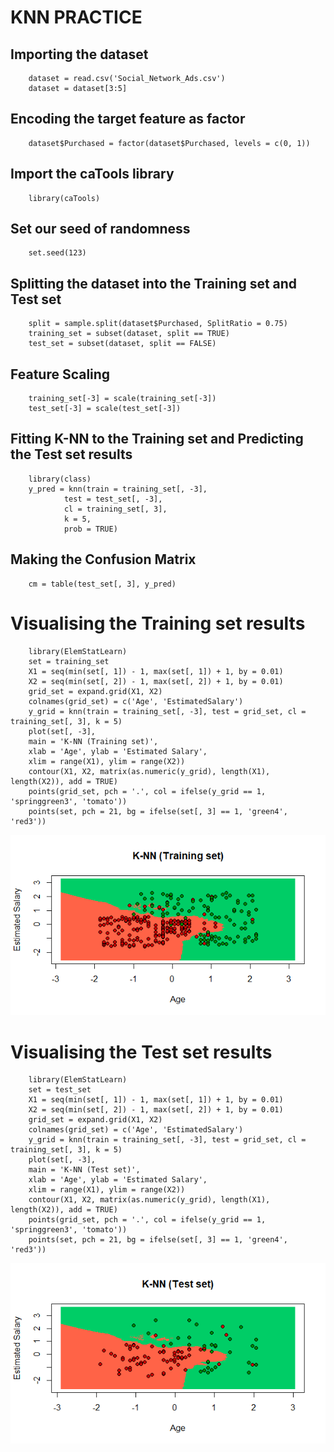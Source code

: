 # KNN PRACTICE

## Importing the dataset
        dataset = read.csv('Social_Network_Ads.csv')
        dataset = dataset[3:5]

## Encoding the target feature as factor
        dataset$Purchased = factor(dataset$Purchased, levels = c(0, 1))

## Import the caTools library
        library(caTools)

## Set our seed of randomness
        set.seed(123)

## Splitting the dataset into the Training set and Test set
        split = sample.split(dataset$Purchased, SplitRatio = 0.75)
        training_set = subset(dataset, split == TRUE)
        test_set = subset(dataset, split == FALSE)

## Feature Scaling
        training_set[-3] = scale(training_set[-3])
        test_set[-3] = scale(test_set[-3])

## Fitting K-NN to the Training set and Predicting the Test set results
        library(class)
        y_pred = knn(train = training_set[, -3],
                test = test_set[, -3],
                cl = training_set[, 3],
                k = 5,
                prob = TRUE)

## Making the Confusion Matrix
        cm = table(test_set[, 3], y_pred)

# Visualising the Training set results
        library(ElemStatLearn)
        set = training_set
        X1 = seq(min(set[, 1]) - 1, max(set[, 1]) + 1, by = 0.01)
        X2 = seq(min(set[, 2]) - 1, max(set[, 2]) + 1, by = 0.01)
        grid_set = expand.grid(X1, X2)
        colnames(grid_set) = c('Age', 'EstimatedSalary')
        y_grid = knn(train = training_set[, -3], test = grid_set, cl = training_set[, 3], k = 5)
        plot(set[, -3],
        main = 'K-NN (Training set)',
        xlab = 'Age', ylab = 'Estimated Salary',
        xlim = range(X1), ylim = range(X2))
        contour(X1, X2, matrix(as.numeric(y_grid), length(X1), length(X2)), add = TRUE)
        points(grid_set, pch = '.', col = ifelse(y_grid == 1, 'springgreen3', 'tomato'))
        points(set, pch = 21, bg = ifelse(set[, 3] == 1, 'green4', 'red3'))

![Training set](https://github.com/ThunderboltMonkey/DataMining/blob/unit_3/Practices/K-NN/TrainingSetKnn.png)

# Visualising the Test set results
        library(ElemStatLearn)
        set = test_set
        X1 = seq(min(set[, 1]) - 1, max(set[, 1]) + 1, by = 0.01)
        X2 = seq(min(set[, 2]) - 1, max(set[, 2]) + 1, by = 0.01)
        grid_set = expand.grid(X1, X2)
        colnames(grid_set) = c('Age', 'EstimatedSalary')
        y_grid = knn(train = training_set[, -3], test = grid_set, cl = training_set[, 3], k = 5)
        plot(set[, -3],
        main = 'K-NN (Test set)',
        xlab = 'Age', ylab = 'Estimated Salary',
        xlim = range(X1), ylim = range(X2))
        contour(X1, X2, matrix(as.numeric(y_grid), length(X1), length(X2)), add = TRUE)
        points(grid_set, pch = '.', col = ifelse(y_grid == 1, 'springgreen3', 'tomato'))
        points(set, pch = 21, bg = ifelse(set[, 3] == 1, 'green4', 'red3'))

![Test Set](https://github.com/ThunderboltMonkey/DataMining/blob/unit_3/Practices/K-NN/TestSetKnn.png)